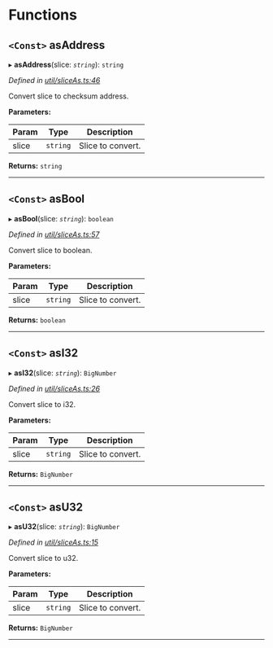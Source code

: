 

# Functions

<a id="asaddress"></a>

## `<Const>` asAddress

▸ **asAddress**(slice: *`string`*): `string`

*Defined in [util/sliceAs.ts:46](https://github.com/paritytech/js-libs/blob/98a5da8/packages/abi/src/util/sliceAs.ts#L46)*

Convert slice to checksum address.

**Parameters:**

| Param | Type | Description |
| ------ | ------ | ------ |
| slice | `string` |  Slice to convert. |

**Returns:** `string`

___
<a id="asbool"></a>

## `<Const>` asBool

▸ **asBool**(slice: *`string`*): `boolean`

*Defined in [util/sliceAs.ts:57](https://github.com/paritytech/js-libs/blob/98a5da8/packages/abi/src/util/sliceAs.ts#L57)*

Convert slice to boolean.

**Parameters:**

| Param | Type | Description |
| ------ | ------ | ------ |
| slice | `string` |  Slice to convert. |

**Returns:** `boolean`

___
<a id="asi32"></a>

## `<Const>` asI32

▸ **asI32**(slice: *`string`*): `BigNumber`

*Defined in [util/sliceAs.ts:26](https://github.com/paritytech/js-libs/blob/98a5da8/packages/abi/src/util/sliceAs.ts#L26)*

Convert slice to i32.

**Parameters:**

| Param | Type | Description |
| ------ | ------ | ------ |
| slice | `string` |  Slice to convert. |

**Returns:** `BigNumber`

___
<a id="asu32"></a>

## `<Const>` asU32

▸ **asU32**(slice: *`string`*): `BigNumber`

*Defined in [util/sliceAs.ts:15](https://github.com/paritytech/js-libs/blob/98a5da8/packages/abi/src/util/sliceAs.ts#L15)*

Convert slice to u32.

**Parameters:**

| Param | Type | Description |
| ------ | ------ | ------ |
| slice | `string` |  Slice to convert. |

**Returns:** `BigNumber`

___

